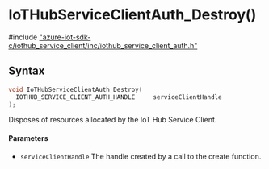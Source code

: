 # IoTHubServiceClientAuth_Destroy()

\#include ["azure-iot-sdk-c/iothub_service_client/inc/iothub_service_client_auth.h"](../iot-c-ref-iothub-service-client-auth-h.md)  

## Syntax

```C
void IoTHubServiceClientAuth_Destroy(
  IOTHUB_SERVICE_CLIENT_AUTH_HANDLE  	serviceClientHandle
);

```

Disposes of resources allocated by the IoT Hub Service Client.

#### Parameters
* `serviceClientHandle` The handle created by a call to the create function.

